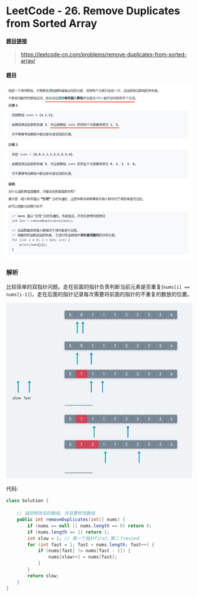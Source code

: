 # LeetCode - 26. Remove Duplicates from Sorted Array

#### [题目链接](https://leetcode-cn.com/problems/remove-duplicates-from-sorted-array/)

> https://leetcode-cn.com/problems/remove-duplicates-from-sorted-array/

#### 题目

![1557823000431](assets/1557823000431.png)

### 解析

比较简单的双指针问题。走在前面的指针负责判断当前元素是否重复(`nums[i] == nums[i-1]`)，走在后面的指针记录每次需要将前面的指针的不重复的数放的位置。

![1557823315086](assets/1557823315086.png)

代码:

```java
class Solution {

    // 返回修改后的数组，并且要修改数组
    public int removeDuplicates(int[] nums) {
        if (nums == null || nums.length == 0) return 0;
        if (nums.length == 1) return 1;
        int slow = 1; // 第一个指针first,第二个second
        for (int fast = 1; fast < nums.length; fast++) {
            if (nums[fast] != nums[fast - 1]) {
                nums[slow++] = nums[fast];
            }
        }
        return slow;
    }
}
```

